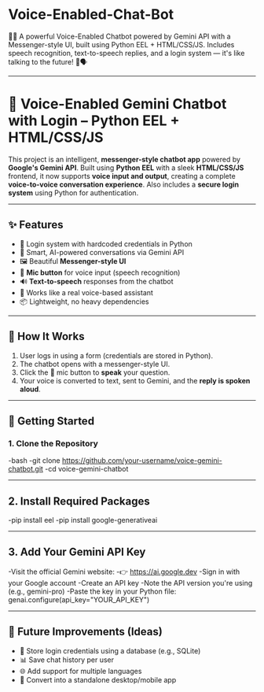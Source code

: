 # Voice-Enabled-Chat-Bot
🎤💬 A powerful Voice-Enabled Chatbot powered by Gemini API with a Messenger-style UI, built using Python EEL + HTML/CSS/JS. Includes speech recognition, text-to-speech replies, and a login system — it's like talking to the future! 🤖🗣️

---

# 🎤 Voice-Enabled Gemini Chatbot with Login – Python EEL + HTML/CSS/JS

This project is an intelligent, **messenger-style chatbot app** powered by **Google's Gemini API**. Built using **Python EEL** with a sleek **HTML/CSS/JS** frontend, it now supports **voice input and output**, creating a complete **voice-to-voice conversation experience**. Also includes a **secure login system** using Python for authentication.

---

## ✨ Features

- 🔐 Login system with hardcoded credentials in Python
- 🤖 Smart, AI-powered conversations via Gemini API
- 🖼️ Beautiful **Messenger-style UI**
- 🎤 **Mic button** for voice input (speech recognition)
- 🔊 **Text-to-speech** responses from the chatbot
- 💬 Works like a real voice-based assistant
- 📦 Lightweight, no heavy dependencies

---

## 🧠 How It Works

1. User logs in using a form (credentials are stored in Python).
2. The chatbot opens with a messenger-style UI.
3. Click the 🎤 mic button to **speak** your question.
4. Your voice is converted to text, sent to Gemini, and the **reply is spoken aloud**.

---

## 🚀 Getting Started

### 1. Clone the Repository
-bash
-git clone https://github.com/your-username/voice-gemini-chatbot.git
-cd voice-gemini-chatbot

---

## 2. Install Required Packages
-pip install eel
-pip install google-generativeai

---

## 3. Add Your Gemini API Key
-Visit the official Gemini website:
-👉 https://ai.google.dev
-Sign in with your Google account
-Create an API key
-Note the API version you're using (e.g., gemini-pro)
-Paste the key in your Python file: genai.configure(api_key="YOUR_API_KEY")

---

## 🧠 Future Improvements (Ideas)
- 🔑 Store login credentials using a database (e.g., SQLite)
- 📊 Save chat history per user
- 🌐 Add support for multiple languages
- 📱 Convert into a standalone desktop/mobile app
